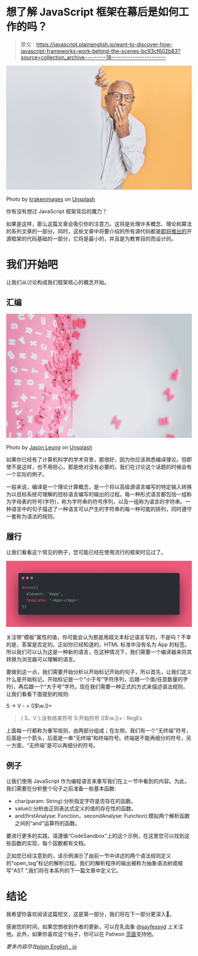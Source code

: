 # 想了解 JavaScript 框架在幕后是如何工作的吗？

> 原文：<https://javascript.plainenglish.io/want-to-discover-how-javascript-frameworks-work-behind-the-scenes-bc93cf602b83?source=collection_archive---------18----------------------->

![](img/119767f029c797c57a9b92198b27d745.png)

Photo by [krakenimages](https://unsplash.com/@krakenimages?utm_source=medium&utm_medium=referral) on [Unsplash](https://unsplash.com?utm_source=medium&utm_medium=referral)

你有没有想过 JavaScript 框架背后的魔力？

如果是这样，那么这篇文章会吸引你的注意力。这将是处理许多概念、理论和算法的系列文章的一部分。同时，这些文章中将要介绍的所有源代码都是[即将推出的](https://www.producthunt.com/upcoming/assma-js)开源框架的代码基础的一部分，它将是最小的，并且是为教育目的而设计的。

# 我们开始吧

让我们从讨论构成我们框架核心的概念开始。

## 汇编

![](img/5912d2200a4b34a531c5507352f69360.png)

Photo by [](https://unsplash.com/@sumo?utm_source=medium&utm_medium=referral) [Jason Leung](https://unsplash.com/@ninjason) on [Unsplash](https://unsplash.com?utm_source=medium&utm_medium=referral)

如果你已经有了计算机科学的学术背景，那很好，因为你应该熟悉编译理论。但即使不是这样，也不用担心，那是绝对没有必要的，我们在讨论这个话题的时候会有一个实际的例子。

一般来说，编译是一个理论计算概念，是一个将以高级源语言编写的特定输入转换为以目标系统可理解的目标语言编写的输出的过程。每一种形式语言都包括一组称为字母表的符号(字符)，称为字符串的符号序列，以及一组称为语言的字符串。一种语言中的句子描述了一种语言可以产生的字符串的每一种可能的排列，同时遵守一套称为语法的规则。

## 履行

让我们看看这个常见的例子，您可能已经在使用流行的框架时见过了。

![](img/6da91de393c27b10a7ae63a50f8f8d80.png)

关注带“模板”属性的值，你可能会认为那是用超文本标记语言写的，不是吗？不幸的是，答案是否定的。正如你已经知道的，HTML 标准中没有名为 App 的标签。所以我们可以认为这是一种新的语言，在这种情况下，我们需要一个编译器来将其转换为浏览器可以理解的语言。

要做到这一点，我们需要开始分析以开始标记开始的句子，所以首先，让我们定义什么是开始标记。开始标记是一个“小于号”字符序列，后跟一个值(任意数量的字符)，再后跟一个“大于号”字符。现在我们需要一种正式的方式来描述语法规则，让我们看看下面提到的规则:

S -> <v>V - > ([$\w.])+</v>

> { S，V }:没有结束符号
> S:开始符号
> ([$\w.])+ : RegEx

上面每一行都称为重写规则，由两部分组成；在左侧，我们有一个“无终端”符号，后面是一个箭头，后面是一串“无终端”和终端符号。终端是不能再细分的符号，另一方面，“无终端”是可以再细分的符号。

## 例子

让我们使用 JavaScript 作为编程语言来重写我们在上一节中看到的内容。为此，我们需要在分析整个句子之前准备一些基本函数:

*   char(param: String):分析指定字符是否存在的函数。
*   value():分析由正则表达式定义的值的存在性的函数。
*   and(firstAnalyse: Function，secondAnalyse: Function):模拟两个解析函数之间的“and”运算符的函数。

要进行更多的实践，请遵循“CodeSandbox”上的这个示例，在这里您可以找到这些函数的实现，每个函数都有文档。

正如您已经注意到的，该示例演示了由前一节中详述的两个语法规则定义的“open_tag”标记的解析过程。我们的解析程序的输出被称为抽象语法树或缩写“AST ”,我们将在本系列的下一篇文章中定义它。

# 结论

我希望你喜欢阅读这篇短文，这是第一部分，我们将在下一部分更深入🙂。

感谢您的时间，如果您想收到作者的更新，可以在乳齿象 [@sayfessyd](https://indieweb.social/web/@sayfessyd) 上关注他。此外，如果你喜欢这个帖子，你可以在 Patreon [页面](https://www.patreon.com/sayfessyd)支持他。

*更多内容尽在*[*plain English . io*](http://plainenglish.io/)